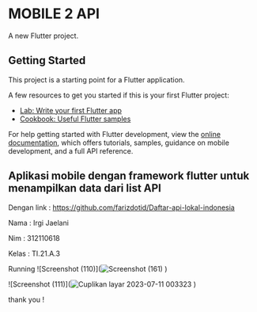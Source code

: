 # MOBILE 2 API 

A new Flutter project.

## Getting Started

This project is a starting point for a Flutter application.

A few resources to get you started if this is your first Flutter project:

- [Lab: Write your first Flutter app](https://docs.flutter.dev/get-started/codelab)
- [Cookbook: Useful Flutter samples](https://docs.flutter.dev/cookbook)

For help getting started with Flutter development, view the
[online documentation](https://docs.flutter.dev/), which offers tutorials,
samples, guidance on mobile development, and a full API reference.







## Aplikasi mobile dengan framework flutter untuk menampilkan data dari list API
Dengan link : https://github.com/farizdotid/Daftar-api-lokal-indonesia



Nama : Irgi Jaelani


Nim : 312110618


Kelas : TI.21.A.3



Running
![Screenshot (110)](![Screenshot (161)](https://github.com/irgizl/UasMobile2-FlutterApi/assets/116077048/684a94fa-424b-4926-a340-a3716092116e)
)


![Screenshot (111)](![Cuplikan layar 2023-07-11 003323](https://github.com/irgizl/UasMobile2-FlutterApi/assets/116077048/d27caff8-0129-4920-8d2a-585ba0438a72)
)





thank you !
